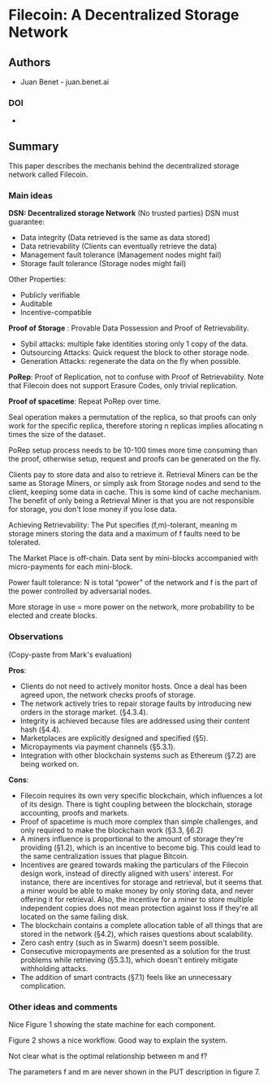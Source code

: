 # Filecoin: A Decentralized Storage Network

## Authors

- Juan Benet - juan.benet.ai

### DOI

-

## Summary

This paper describes the mechanis behind the decentralized storage network called Filecoin.

### Main ideas

**DSN: Decentralized storage Network** (No trusted parties)
DSN must guarantee:
 * Data integrity (Data retrieved is the same as data stored)
 * Data retrievability (Clients can eventually retrieve the data)
 * Management fault tolerance (Management nodes might fail)
 * Storage fault tolerance (Storage nodes might fail)

Other Properties:
 * Publicly verifiable
 * Auditable
 * Incentive-compatible

**Proof of Storage** : Provable Data Possession and Proof of Retrievability.

 * Sybil attacks: multiple fake identities storing only 1 copy of the data.
 * Outsourcing Attacks: Quick request the block to other storage node.
 * Generation Attacks: regenerate the data on the fly when possible.

**PoRep**: Proof of Replication, not to confuse with Proof of Retrievability.
Note that Filecoin does not support Erasure Codes, only trivial replication.

**Proof of spacetime**: Repeat PoRep over time.

Seal operation makes a permutation of the replica, so that proofs can only work for the specific replica, therefore storing n replicas implies allocating n times the size of the dataset.

PoRep setup process needs to be 10-100 times more time consuming than the proof, otherwise setup, request and proofs can be generated on the fly.

Clients pay to store data and also to retrieve it. Retrieval Miners can be the same as Storage Miners, or simply ask from Storage nodes and send to the client, keeping some data in cache. This is some kind of cache mechanism. The benefit of only being a Retrieval Miner is that you are not responsible for storage, you don't lose money if you lose data.

Achieving Retrievability: The Put specifies (f,m)-tolerant, meaning m storage miners storing the data and a maximum of f faults need to be tolerated.

The Market Place is off-chain. Data sent by mini-blocks accompanied with micro-payments for each mini-block.

Power fault tolerance: N is total “power” of the network and f is the part of the power controlled by adversarial nodes.

More storage in use = more power on the network, more probability to be elected and create blocks.

### Observations

(Copy-paste from Mark's evaluation)

**Pros**:

 * Clients do not need to actively monitor hosts. Once a deal has been agreed upon, the network checks proofs of storage.
 * The network actively tries to repair storage faults by introducing new orders in the storage market. (§4.3.4).
 * Integrity is achieved because files are addressed using their content hash (§4.4).
 * Marketplaces are explicitly designed and specified (§5).
 * Micropayments via payment channels (§5.3.1).
 * Integration with other blockchain systems such as Ethereum (§7.2) are being worked on.

**Cons**:

 * Filecoin requires its own very specific blockchain, which influences a lot of its design. There is tight coupling between the blockchain, storage accounting, proofs and markets.
 * Proof of spacetime is much more complex than simple challenges, and only required to make the blockchain work (§3.3, §6.2)
 * A miners influence is proportional to the amount of storage they're providing (§1.2), which is an incentive to become big. This could lead to the same centralization issues that plague Bitcoin.
 * Incentives are geared towards making the particulars of the Filecoin design work, instead of directly aligned with users' interest. For instance, there are incentives for storage and retrieval, but it seems that a miner would be able to make money by only storing data, and never offering it for retrieval. Also, the incentive for a miner to store multiple independent copies does not mean protection against loss if they're all located on the same failing disk.
 * The blockchain contains a complete allocation table of all things that are stored in the network (§4.2), which raises questions about scalability.
 * Zero cash entry (such as in Swarm) doesn't seem possible.
 * Consecutive micropayments are presented as a solution for the trust problems while retrieving (§5.3.1), which doesn't entirely mitigate withholding attacks.
 * The addition of smart contracts (§7.1) feels like an unnecessary complication.

### Other ideas and comments

Nice Figure 1 showing the state machine for each component.

Figure 2 shows a nice workflow. Good way to explain the system.

Not clear what is the optimal relationship between m and f?

The parameters f and m are never shown in the PUT description in figure 7.


